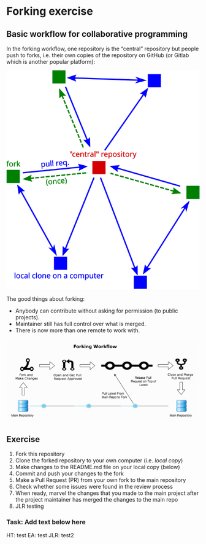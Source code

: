 # Forking exercise

## Basic workflow for collaborative programming

In the forking workflow, one repository is the “central” repository but people push to forks, i.e. their own copies of the repository on GitHub (or Gitlab which is another popular platform):

![Contributing to project using forking](img/forking_wf_1.svg)

The good things about forking:

- Anybody can contribute without asking for permission (to public projects).
- Maintainer still has full control over what is merged.
- There is now more than one remote to work with.

![The process of merging something to main project from a fork](img/forking_wf_2.png)

## Exercise

1. Fork this repository
2. Clone the forked repository to your own computer (i.e. *local copy*)
3. Make changes to the README.md file on your local copy (below)
4. Commit and push your changes to the fork
5. Make a Pull Request (PR) from your own fork to the main repository
6. Check whether some issues were found in the review process
7. When ready, marvel the changes that you made to the main project after the project maintainer has merged the changes to the main repo
8. JLR testing

### Task: Add text below here

HT: test
EA: test
JLR: test2